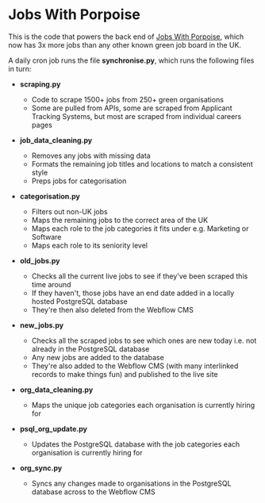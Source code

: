 # Jobs With Porpoise

This is the code that powers the back end of [Jobs With Porpoise](https://www.jobswithporpoise.com), which now has 3x more jobs than any other known green job board in the UK.

A daily cron job runs the file __synchronise.py__, which runs the following files in turn:
- __scraping.py__
    * Code to scrape 1500+ jobs from 250+ green organisations
    * Some are pulled from APIs, some are scraped from Applicant Tracking Systems, but most are scraped from individual careers pages

- __job_data_cleaning.py__
    * Removes any jobs with missing data
    * Formats the remaining job titles and locations to match a consistent style
    * Preps jobs for categorisation

- __categorisation.py__
    * Filters out non-UK jobs
    * Maps the remaining jobs to the correct area of the UK
    * Maps each role to the job categories it fits under e.g. Marketing or Software
    * Maps each role to its seniority level

- __old_jobs.py__
    * Checks all the current live jobs to see if they've been scraped this time around
    * If they haven't, those jobs have an end date added in a locally hosted PostgreSQL database
    * They're then also deleted from the Webflow CMS

- __new_jobs.py__
    * Checks all the scraped jobs to see which ones are new today i.e. not already in the PostgreSQL database
    * Any new jobs are added to the database
    * They're also added to the Webflow CMS (with many interlinked records to make things fun) and published to the live site

- __org_data_cleaning.py__
    * Maps the unique job categories each organisation is currently hiring for

- __psql_org_update.py__
    * Updates the PostgreSQL database with the job categories each organisation is currently hiring for

- __org_sync.py__
    * Syncs any changes made to organisations in the PostgreSQL database across to the Webflow CMS
